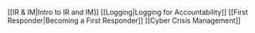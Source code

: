 [[IR & IM|Intro to IR and IM]]
[[Logging|Logging for Accountability]]
[[First Responder|Becoming a First Responder]]
[[Cyber Crisis Management]]

